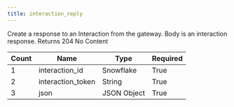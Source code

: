 ```yaml
---
title: interaction_reply
---
```

Create a response to an Interaction from the gateway. Body is an interaction response. Returns 204 No Content

Count | Name | Type | Required        
----|----|----|---- 
1 | interaction_id | Snowflake | True
2 | interaction_token | String | True
3 | json | JSON Object | True